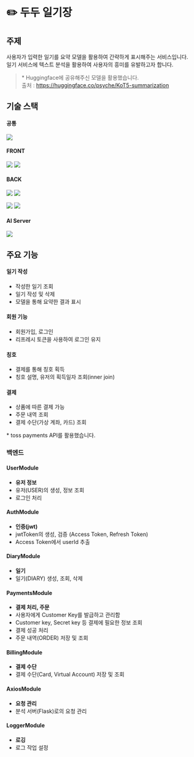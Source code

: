 # ✏️ 두두 일기장

## 주제

사용자가 입력한 일기를 요약 모델을 활용하여 간략하게 표시해주는 서비스입니다.
<br/>일기 서비스에 텍스트 분석을 활용하여 사용자의 흥미를 유발하고자 합니다.

> \* Huggingface에 공유해주신 모델을 활용했습니다.<br/>
> 출처 : https://huggingface.co/psyche/KoT5-summarization

## 기술 스택

#### 공통

<img src="https://img.shields.io/badge/npm-CB3837?logo=npm&logoColor=white"/>

#### FRONT

   <img src="https://img.shields.io/badge/react-61DAFB?logo=react&logoColor=white"/>

   <img src="https://img.shields.io/badge/styled components-DB7093?logo=styledcomponents&logoColor=white"/>

#### BACK

<img src="https://img.shields.io/badge/Typescript-3178C6?logo=Typescript&logoColor=white"/> <img src="https://img.shields.io/badge/node.js-339933?style=flat&logo=node.js&logoColor=white"/>

   <img src="https://img.shields.io/badge/nestjs-E0234E?logo=nestjs&logoColor=white"/>

   <img src="https://img.shields.io/badge/PostgreSQL-4169E1?logo=PostgreSQL&logoColor=white"/>

#### AI Server

<img src="https://img.shields.io/badge/Flask-000000?logo=Flask&logoColor=white"/>

<br/>

## 주요 기능

#### 일기 작성

- 작성한 일기 조회
- 일기 작성 및 삭제
- 모델을 통해 요약한 결과 표시

#### 회원 기능

- 회원가입, 로그인
- 리프레시 토큰을 사용하여 로그인 유지

#### 칭호

- 결제를 통해 칭호 획득
- 칭호 설명, 유저의 획득일자 조회(inner join)

#### 결제

- 상품에 따른 결제 가능
- 주문 내역 조회
- 결제 수단(가상 계좌, 카드) 조회

\* toss payments API를 활용했습니다.

### 백엔드

#### UserModule

- **유저 정보**
- 유저(USER)의 생성, 정보 조회
- 로그인 처리

#### AuthModule

- **인증(jwt)**
- jwtToken의 생성, 검증 (Access Token, Refresh Token)
- Access Token에서 userId 추출

#### DiaryModule

- **일기**
- 일기(DIARY) 생성, 조회, 삭제

#### PaymentsModule

- **결제 처리, 주문**
- 사용자에게 Customer Key를 발급하고 관리함
- Customer key, Secret key 등 결제에 필요한 정보 조회
- 결제 성공 처리
- 주문 내역(ORDER) 저장 및 조회

#### BillingModule

- **결제 수단**
- 결제 수단(Card, Virtual Account) 저장 및 조회

#### AxiosModule

- **요청 관리**
- 분석 서버(Flask)로의 요청 관리

#### LoggerModule

- **로깅**
- 로그 작업 설정
